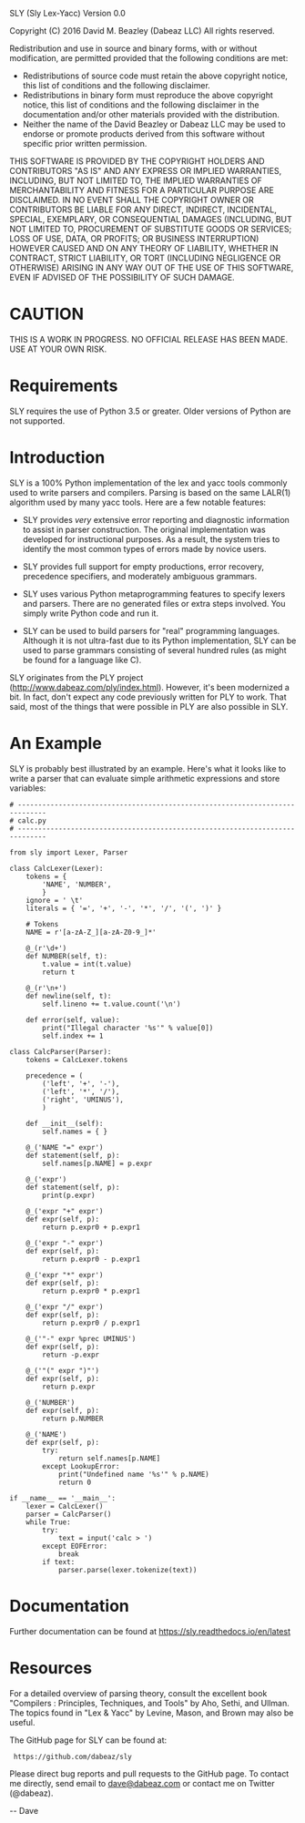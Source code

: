 SLY (Sly Lex-Yacc)                   Version 0.0

Copyright (C) 2016
David M. Beazley (Dabeaz LLC)
All rights reserved.

Redistribution and use in source and binary forms, with or without
modification, are permitted provided that the following conditions are
met:

* Redistributions of source code must retain the above copyright notice,
  this list of conditions and the following disclaimer.  
* Redistributions in binary form must reproduce the above copyright notice, 
  this list of conditions and the following disclaimer in the documentation
  and/or other materials provided with the distribution.  
* Neither the name of the David Beazley or Dabeaz LLC may be used to
  endorse or promote products derived from this software without
  specific prior written permission. 

THIS SOFTWARE IS PROVIDED BY THE COPYRIGHT HOLDERS AND CONTRIBUTORS
"AS IS" AND ANY EXPRESS OR IMPLIED WARRANTIES, INCLUDING, BUT NOT
LIMITED TO, THE IMPLIED WARRANTIES OF MERCHANTABILITY AND FITNESS FOR
A PARTICULAR PURPOSE ARE DISCLAIMED. IN NO EVENT SHALL THE COPYRIGHT
OWNER OR CONTRIBUTORS BE LIABLE FOR ANY DIRECT, INDIRECT, INCIDENTAL,
SPECIAL, EXEMPLARY, OR CONSEQUENTIAL DAMAGES (INCLUDING, BUT NOT
LIMITED TO, PROCUREMENT OF SUBSTITUTE GOODS OR SERVICES; LOSS OF USE,
DATA, OR PROFITS; OR BUSINESS INTERRUPTION) HOWEVER CAUSED AND ON ANY
THEORY OF LIABILITY, WHETHER IN CONTRACT, STRICT LIABILITY, OR TORT
(INCLUDING NEGLIGENCE OR OTHERWISE) ARISING IN ANY WAY OUT OF THE USE
OF THIS SOFTWARE, EVEN IF ADVISED OF THE POSSIBILITY OF SUCH DAMAGE.

CAUTION
=======
THIS IS A WORK IN PROGRESS.  NO OFFICIAL RELEASE HAS BEEN MADE.
USE AT YOUR OWN RISK.

Requirements
============

SLY requires the use of Python 3.5 or greater.  Older versions
of Python are not supported.

Introduction
============

SLY is a 100% Python implementation of the lex and yacc tools
commonly used to write parsers and compilers.  Parsing is
based on the same LALR(1) algorithm used by many yacc tools.
Here are a few notable features:

 -  SLY provides *very* extensive error reporting and diagnostic 
    information to assist in parser construction.  The original
    implementation was developed for instructional purposes.  As
    a result, the system tries to identify the most common types
    of errors made by novice users.  

 -  SLY provides full support for empty productions, error recovery,
    precedence specifiers, and moderately ambiguous grammars.

 -  SLY uses various Python metaprogramming features to specify
    lexers and parsers.  There are no generated files or extra
    steps involved. You simply write Python code and run it.

 -  SLY can be used to build parsers for "real" programming languages.
    Although it is not ultra-fast due to its Python implementation,
    SLY can be used to parse grammars consisting of several hundred
    rules (as might be found for a language like C).  

SLY originates from the PLY project (http://www.dabeaz.com/ply/index.html).
However, it's been modernized a bit.  In fact, don't expect any code
previously written for PLY to work. That said, most of the things 
that were possible in PLY are also possible in SLY. 

An Example
==========

SLY is probably best illustrated by an example.  Here's what it
looks like to write a parser that can evaluate simple arithmetic
expressions and store variables:

    # -----------------------------------------------------------------------------
    # calc.py
    # -----------------------------------------------------------------------------

    from sly import Lexer, Parser

    class CalcLexer(Lexer):
        tokens = {
            'NAME', 'NUMBER',
            }
        ignore = ' \t'
        literals = { '=', '+', '-', '*', '/', '(', ')' }

        # Tokens
        NAME = r'[a-zA-Z_][a-zA-Z0-9_]*'

        @_(r'\d+')
        def NUMBER(self, t):
            t.value = int(t.value)
            return t

        @_(r'\n+')
        def newline(self, t):
            self.lineno += t.value.count('\n')

        def error(self, value):
            print("Illegal character '%s'" % value[0])
            self.index += 1

    class CalcParser(Parser):
        tokens = CalcLexer.tokens

        precedence = (
            ('left', '+', '-'),
            ('left', '*', '/'),
            ('right', 'UMINUS'),
            )

        def __init__(self):
            self.names = { }

        @_('NAME "=" expr')
        def statement(self, p):
            self.names[p.NAME] = p.expr

        @_('expr')
        def statement(self, p):
            print(p.expr)

        @_('expr "+" expr')
        def expr(self, p):
            return p.expr0 + p.expr1

        @_('expr "-" expr')
        def expr(self, p):
            return p.expr0 - p.expr1

        @_('expr "*" expr')
        def expr(self, p):
            return p.expr0 * p.expr1

        @_('expr "/" expr')
        def expr(self, p):
            return p.expr0 / p.expr1

        @_('"-" expr %prec UMINUS')
        def expr(self, p):
            return -p.expr

        @_('"(" expr ")"')
        def expr(self, p):
            return p.expr

        @_('NUMBER')
        def expr(self, p):
            return p.NUMBER

        @_('NAME')
        def expr(self, p):
            try:
                return self.names[p.NAME]
            except LookupError:
                print("Undefined name '%s'" % p.NAME)
                return 0

    if __name__ == '__main__':
        lexer = CalcLexer()
        parser = CalcParser()
        while True:
            try:
                text = input('calc > ')
            except EOFError:
                break
            if text:
                parser.parse(lexer.tokenize(text))

Documentation
=============

Further documentation can be found at https://sly.readthedocs.io/en/latest

Resources
=========

For a detailed overview of parsing theory, consult the excellent
book "Compilers : Principles, Techniques, and Tools" by Aho, Sethi, and
Ullman.  The topics found in "Lex & Yacc" by Levine, Mason, and Brown
may also be useful.

The GitHub page for SLY can be found at:

     https://github.com/dabeaz/sly

Please direct bug reports and pull requests to the GitHub page.
To contact me directly, send email to dave@dabeaz.com or contact
me on Twitter (@dabeaz).
 
-- Dave









